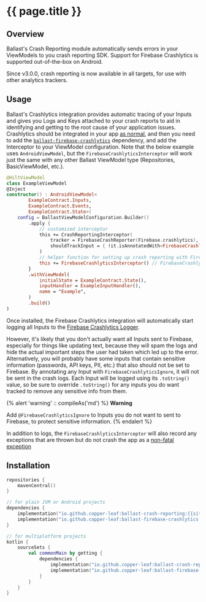 ---
---

# {{ page.title }}

## Overview

Ballast's Crash Reporting module automatically sends errors in your ViewModels to you crash reporting SDK. Support for 
Firebase Crashlytics is supported out-of-the-box on Android.

Since v3.0.0, crash reporting is now available in all targets, for use with other analytics trackers.

## Usage

Ballast's Crashlytics integration provides automatic tracing of your Inputs and gives you Logs and Keys attached to your
crash reports to aid in identifying and getting to the root cause of your application issues. Crashlytics should be 
integrated in your app [as normal][1], and then 
you need to add the [`ballast-firebase-crashlytics`](#Installation) dependency, and add the Interceptor to your ViewModel 
configuration. Note that the below example uses `AndroidViewModel`, but the `FirebaseCrashlyticsInterceptor` will work 
just the same with any other Ballast ViewModel type (Repositories, BasicViewModel, etc.).

```kotlin
@HiltViewModel
class ExampleViewModel
@Inject
constructor() : AndroidViewModel<
        ExampleContract.Inputs,
        ExampleContract.Events,
        ExampleContract.State>(
    config = BallastViewModelConfiguration.Builder()
        .apply {
            // customized interceptor
            this += CrashReportingInterceptor(
                tracker = FirebaseCrashReporter(Firebase.crashlytics),
                shouldTrackInput = { !it.isAnnotatedWith<FirebaseCrashlyticsIgnore>() },
            )
            // helper function for setting up crash reporting with Firebase
            this += FirebaseCrashlyticsInterceptor() // FirebaseCrashlyticsInterceptor factory function, which returns CrashReportingInterceptor
        }
        .withViewModel(
            initialState = ExampleContract.State(),
            inputHandler = ExampleInputHandler(),
            name = "Example",
        )
        .build()
)
```

Once installed, the Firebase Crashlytics integration will automatically start logging all Inputs to the 
[Firebase Crashlytics Logger][2]. 

However, it's likely that you don't actually want all Inputs sent to Firebase, especially for things like updating text, 
because they will spam the logs and hide the actual important steps the user had taken which led up to the error. 
Alternatively, you will probably have some inputs that contain sensitive information (passwords, API keys, PII, etc.) 
that also should not be set to Firebase. By annotating any Input with `FirebaseCrashlyticsIgnore`, it will not be sent 
in the crash logs. Each Input will be logged using its `.toString()` value, so be sure to override `.toString()` for any
inputs you do want tracked to remove any sensitive info from them.

{% alert 'warning' :: compileAs('md') %}
**Warning**

Add `@FirebaseCrashlyticsIgnore` to Inputs you do not want to sent to Firebase, to protect sensitive information.
{% endalert %}

In addition to logs, the `FirebaseCrashlyticsInterceptor` will also record any exceptions that are thrown but do not 
crash the app as a [non-fatal exception][3]

## Installation

```kotlin
repositories {
    mavenCentral()
}

// for plain JVM or Android projects
dependencies {
    implementation("io.github.copper-leaf:ballast-crash-reporting:{{site.version}}")
    implementation("io.github.copper-leaf:ballast-firebase-crashlytics:{{site.version}}")
}

// for multiplatform projects
kotlin {
    sourceSets {
        val commonMain by getting {
            dependencies {
                implementation("io.github.copper-leaf:ballast-crash-reporting:{{site.version}}")
                implementation("io.github.copper-leaf:ballast-firebase-crashlytics:{{site.version}}")
            }
        }
    }
}
```

[1]: https://firebase.google.com/docs/crashlytics/get-started?platform=android
[2]: https://firebase.google.com/docs/crashlytics/customize-crash-reports?platform=android#add-logs
[3]: https://firebase.google.com/docs/crashlytics/customize-crash-reports?platform=android#log-excepts
[4]: https://firebase.google.com/docs/analytics/get-started?platform=android
